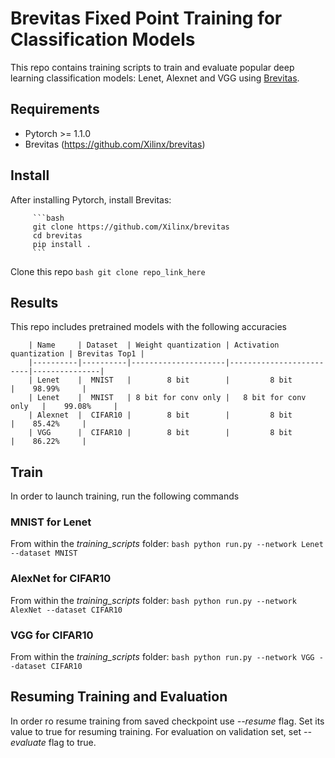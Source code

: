 # Brevitas Fixed Point Training for Classification Models

This repo contains training scripts to train and evaluate popular deep learning classification models: Lenet, Alexnet and VGG using [Brevitas](https://github.com/Xilinx/brevitas).

## Requirements
- Pytorch >= 1.1.0
- Brevitas (https://github.com/Xilinx/brevitas)

## Install
After installing Pytorch, install Brevitas:
 
         ```bash
         git clone https://github.com/Xilinx/brevitas
         cd brevitas
         pip install .
         ```

Clone this repo
         ```bash
         git clone repo_link_here
         ```

## Results

This repo includes pretrained models with the following accuracies

        | Name     | Dataset  | Weight quantization | Activation quantization | Brevitas Top1 |
        |----------|----------|---------------------|-------------------------|---------------|
        | Lenet    |  MNIST   |        8 bit        |         8 bit           |    98.99%     |
        | Lenet    |  MNIST   | 8 bit for conv only |   8 bit for conv only   |    99.08%     |
        | Alexnet  |  CIFAR10 |        8 bit        |         8 bit           |    85.42%     |
        | VGG      |  CIFAR10 |        8 bit        |         8 bit           |    86.22%     |

## Train

In order to launch training, run the following commands

### MNIST for Lenet

From within the *training_scripts* folder:
         ```bash
        python run.py --network Lenet --dataset MNIST
         ```

### AlexNet for CIFAR10

From within the *training_scripts* folder:
         ```bash
         python run.py --network AlexNet --dataset CIFAR10
         ```

### VGG for CIFAR10

From within the *training_scripts* folder:
         ```bash
         python run.py --network VGG --dataset CIFAR10
         ```

## Resuming Training and Evaluation

In order ro resume training from saved checkpoint use *--resume* flag. Set its value to true for resuming training.
For evaluation on validation set, set *--evaluate* flag to true.
